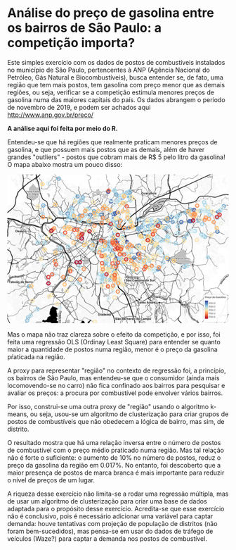 # Análise do preço de gasolina entre os bairros de São Paulo: a competição importa?

Este simples exercício com os dados de postos de combustíveis instalados no município de São Paulo, pertencentes à ANP 
(Agência Nacional do Petróleo, Gás Natural e Biocombustíveis), busca entender se, de fato, uma região que tem mais postos, 
tem gasolina com preço menor que as demais regiões, ou seja, verificar se a competição estimula menores preços de gasolina 
numa das maiores capitais do país. 
Os dados abrangem o período de novembro de 2019, e podem ser achados aqui http://www.anp.gov.br/preco/ 

**A análise aqui foi feita por meio do R.** 

Entendeu-se que há regiões que realmente praticam menores preços de gasolina, e que possuem mais postos que as demais, 
além de haver grandes "outliers" - postos que cobram mais de R$ 5 pelo litro da gasolina! O mapa abaixo mostra um pouco disso: 

![alt text](https://github.com/JimmyFlorido/GasolinaPreco-Analise/blob/master/Images/SampaGas.png "PostosPrecos")

Mas o mapa não traz clareza sobre o efeito da competição, e por isso, foi feita uma regressão OLS (Ordinay Least Square) para 
entender se quanto maior a quantidade de postos numa região, menor é o preço da gasolina pŕaticada na região. 

A proxy para representar "região" no contexto de regressão foi, a princípio, os bairros de São Paulo, mas entendeu-se que 
o consumidor (ainda mais locomovendo-se no carro) não fica confinado aos bairros para pesquisar e avaliar os preços: a procura 
por combustível pode envolver vários bairros. 
 
Por isso, construi-se uma outra proxy de "região" usando o algoritmo k-means, ou seja, usou-se um algoritmo de clusterização 
para criar grupos de postos de combustíveis que não obedecem a lógica de bairro, mas sim, de distrito. 

O resultado mostra que há uma relação inversa entre o número de postos de combustível com o preço médio praticado numa região.
Mas tal relação não é forte o suficiente: o aumento de 10% no número de postos, reduz o preço da gasolina da região em 0.017%. No entanto, foi descoberto que a maior presença de postos de marca branca é mais importante para reduzir o nível de preços de um lugar.  

A riqueza desse exercício não limita-se a rodar uma regressão múltipla, mas de usar um algoritmo de clusterização para criar uma base de dados adaptada para o propósito desse exercício. Acredita-se que esse exercício não é conclusivo, pois é necessário adicionar uma variável para captar demanda: houve tentativas com projeção de população de distritos (não foram bem-sucedidos), mas pensa-se em usar do dados de tráfego de veículos (Waze?) para captar a demanda nos postos de combustível. 
